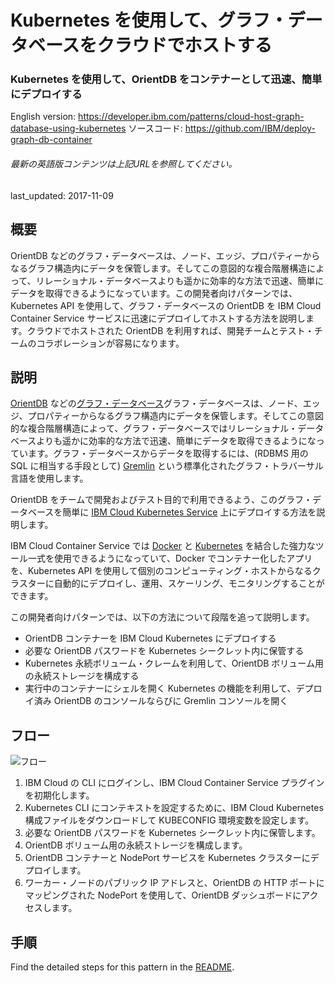 # Kubernetes を使用して、グラフ・データベースをクラウドでホストする

### Kubernetes を使用して、OrientDB をコンテナーとして迅速、簡単にデプロイする

English version: https://developer.ibm.com/patterns/cloud-host-graph-database-using-kubernetes
  ソースコード: https://github.com/IBM/deploy-graph-db-container

###### 最新の英語版コンテンツは上記URLを参照してください。
last_updated: 2017-11-09

 ## 概要

OrientDB などのグラフ・データベースは、ノード、エッジ、プロパティーからなるグラフ構造内にデータを保管します。そしてこの意図的な複合階層構造によって、リレーショナル・データベースよりも遥かに効率的な方法で迅速、簡単にデータを取得できるようになっています。この開発者向けパターンでは、Kubernetes API を使用して、グラフ・データベースの OrientDB を IBM Cloud Container Service サービスに迅速にデプロイしてホストする方法を説明します。クラウドでホストされた OrientDB を利用すれば、開発チームとテスト・チームのコラボレーションが容易になります。

## 説明

[OrientDB](https://github.com/orientechnologies/orientdb) などの[グラフ・データベース](https://en.wikipedia.org/wiki/Graph_database)グラフ・データベースは、ノード、エッジ、プロパティーからなるグラフ構造内にデータを保管します。そしてこの意図的な複合階層構造によって、グラフ・データベースではリレーショナル・データベースよりも遥かに効率的な方法で迅速、簡単にデータを取得できるようになっています。グラフ・データベースからデータを取得するには、(RDBMS 用の SQL に相当する手段として) [Gremlin](http://tinkerpop.apache.org/gremlin.html) という標準化されたグラフ・トラバーサル言語を使用します。

OrientDB をチームで開発およびテスト目的で利用できるよう、このグラフ・データベースを簡単に [IBM Cloud Kubernetes Service](https://www.ibm.com/cloud/container-service) 上にデプロイする方法を説明します。

IBM Cloud Container Service では [Docker](https://docs.docker.com/get-started/) と [Kubernetes](https://kubernetes.io/docs/concepts/overview/what-is-kubernetes/) を結合した強力なツール一式を使用できるようになっていて、Docker でコンテナー化したアプリを、Kubernetes API を使用して個別のコンピューティング・ホストからなるクラスターに自動的にデプロイし、運用、スケーリング、モニタリングすることができます。

この開発者向けパターンでは、以下の方法について段階を追って説明します。

* OrientDB コンテナーを IBM Cloud Kubernetes にデプロイする
* 必要な OrientDB パスワードを Kubernetes シークレット内に保管する
* Kubernetes 永続ボリューム・クレームを利用して、OrientDB ボリューム用の永続ストレージを構成する
* 実行中のコンテナーにシェルを開く Kubernetes の機能を利用して、デプロイ済み OrientDB のコンソールならびに Gremlin コンソールを開く

## フロー

![フロー](../../images/Quickly-and-easily-deploy-OrientDB-as-a-container-using-Kubernetes-arch-flow.png)

1. IBM Cloud の CLI にログインし、IBM Cloud Container Service プラグインを初期化します。
2. Kubernetes CLI にコンテキストを設定するために、IBM Cloud Kubernetes 構成ファイルをダウンロードして KUBECONFIG 環境変数を設定します。
3. 必要な OrientDB パスワードを Kubernetes シークレット内に保管します。
4. OrientDB ボリューム用の永続ストレージを構成します。
5. OrientDB コンテナーと NodePort サービスを Kubernetes クラスターにデプロイします。
6. ワーカー・ノードのパブリック IP アドレスと、OrientDB の HTTP ポートにマッピングされた NodePort を使用して、OrientDB ダッシュボードにアクセスします。

## 手順

Find the detailed steps for this pattern in the [README](https://github.com/IBM/deploy-graph-db-container).

